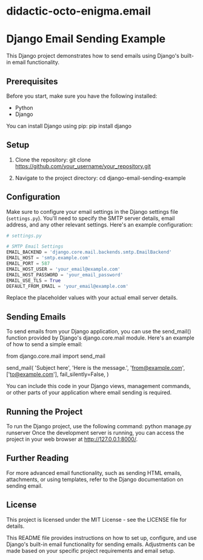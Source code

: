 ﻿# didactic-octo-enigma.email
# Django Email Sending Example

This Django project demonstrates how to send emails using Django's built-in email functionality.

## Prerequisites

Before you start, make sure you have the following installed:

- Python
- Django

You can install Django using pip:
pip install django

## Setup

1. Clone the repository:
git clone https://github.com/your_username/your_repository.git

2. Navigate to the project directory:
cd django-email-sending-example

## Configuration

Make sure to configure your email settings in the Django settings file (`settings.py`). You'll need to specify the SMTP server details, email address, and any other relevant settings. Here's an example configuration:

```python
# settings.py

# SMTP Email Settings
EMAIL_BACKEND = 'django.core.mail.backends.smtp.EmailBackend'
EMAIL_HOST = 'smtp.example.com'
EMAIL_PORT = 587
EMAIL_HOST_USER = 'your_email@example.com'
EMAIL_HOST_PASSWORD = 'your_email_password'
EMAIL_USE_TLS = True
DEFAULT_FROM_EMAIL = 'your_email@example.com'
```

Replace the placeholder values with your actual email server details.

## Sending Emails

To send emails from your Django application, you can use the send_mail() function provided by Django's django.core.mail module. Here's an example of how to send a simple email:

from django.core.mail import send_mail

send_mail(
    'Subject here',
    'Here is the message.',
    'from@example.com',
    ['to@example.com'],
    fail_silently=False,
)

You can include this code in your Django views, management commands, or other parts of your application where email sending is required.

## Running the Project
To run the Django project, use the following command:
python manage.py runserver
Once the development server is running, you can access the project in your web browser at http://127.0.0.1:8000/.

## Further Reading
For more advanced email functionality, such as sending HTML emails, attachments, or using templates, refer to the Django documentation on sending email.

## License
This project is licensed under the MIT License - see the LICENSE file for details.

This README file provides instructions on how to set up, configure, and use Django's built-in email functionality for sending emails. Adjustments can be made based on your specific project requirements and email setup.


